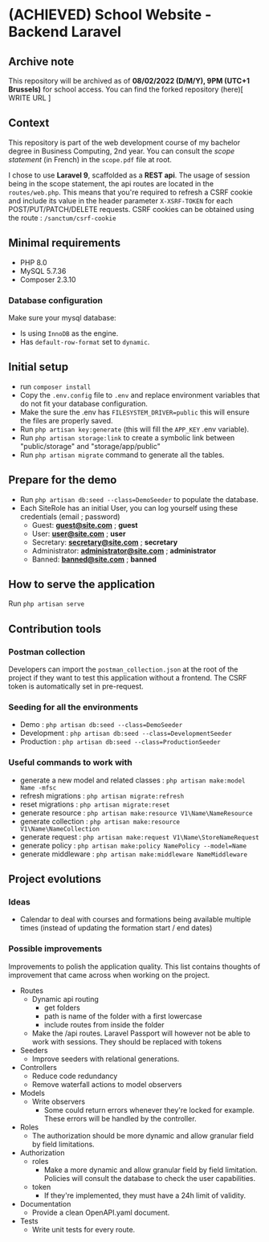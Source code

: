 # (ACHIEVED) School Website - Backend Laravel

## Archive note
This repository will be archived as of **08/02/2022 (D/M/Y), 9PM (UTC+1 Brussels)** for school access.
You can find the forked repository (here)[  WRITE URL ]

## Context 
This repository is part of the web development course of my bachelor degree in Business Computing, 2nd year.
You can consult the *scope statement* (in French) in the `scope.pdf` file at root.

I chose to use **Laravel 9**, scaffolded as a **REST api**.
The usage of session being in the scope statement, the api routes are located in the `routes/web.php`.
This means that you're required to refresh a CSRF cookie and include its value in the header parameter `X-XSRF-TOKEN` for each POST/PUT/PATCH/DELETE requests.
CSRF cookies can be obtained using the route : `/sanctum/csrf-cookie`

## Minimal requirements
- PHP 8.0
- MySQL 5.7.36
- Composer 2.3.10

### Database configuration
Make sure your mysql database:
- Is using `InnoDB` as the engine.
- Has `default-row-format` set to `dynamic`.

## Initial setup
- run `composer install`
- Copy the `.env.config` file to `.env` and replace environment variables that do not fit your database configuration.
- Make the sure the .env has `FILESYSTEM_DRIVER=public` this will ensure the files are properly saved.
- Run `php artisan key:generate` (this will fill the `APP_KEY` .env variable).
- Run `php artisan storage:link` to create a symbolic link between "public/storage" and "storage/app/public"
- Run `php artisan migrate` command to generate all the tables.

## Prepare for the demo
- Run `php artisan db:seed --class=DemoSeeder` to populate the database.
- Each SiteRole has an initial User, you can log yourself using these credentials (email ; password)
  - Guest: **guest@site.com** ; **guest**
  - User: **user@site.com** ; **user**
  - Secretary: **secretary@site.com** ; **secretary**
  - Administrator: **administrator@site.com** ; **administrator**
  - Banned: **banned@site.com** ; **banned**

## How to serve the application
Run `php artisan serve`

## Contribution tools
### Postman collection
Developers can import the `postman_collection.json` at the root of the project if they want to test this application without a frontend.
The CSRF token is automatically set in pre-request.

### Seeding for all the environments
- Demo : `php artisan db:seed --class=DemoSeeder`
- Development : `php artisan db:seed --class=DevelopmentSeeder`
- Production : `php artisan db:seed --class=ProductionSeeder`

### Useful commands to work with
- generate a new model and related classes : `php artisan make:model Name -mfsc`
- refresh migrations : `php artisan migrate:refresh`
- reset migrations : `php artisan migrate:reset`
- generate resource : `php artisan make:resource V1\Name\NameResource`
- generate collection : `php artisan make:resource V1\Name\NameCollection`
- generate request : `php artisan make:request V1\Name\StoreNameRequest`
- generate policy : `php artisan make:policy NamePolicy --model=Name`
- generate middleware : `php artisan make:middleware NameMiddleware`

## Project evolutions

### Ideas
- Calendar to deal with courses and formations being available multiple times (instead of updating the formation start / end dates)

### Possible improvements
Improvements to polish the application quality.
This list contains thoughts of improvement that came across when working on the project.

- Routes
  - Dynamic api routing
    - get folders
    - path is name of the folder with a first lowercase
    - include routes from inside the folder
  - Make the /api routes. Laravel Passport will however not be able to work with sessions. They should be replaced with tokens
- Seeders
  - Improve seeders with relational generations.
- Controllers
  - Reduce code redundancy
  - Remove waterfall actions to model observers
- Models
  - Write observers
    - Some could return errors whenever they're locked for example. These errors will be handled by the controller.
- Roles
  - The authorization should be more dynamic and allow granular field by field limitations.
- Authorization
  - roles
    - Make a more dynamic and allow granular field by field limitation. Policies will consult the database to check the user capabilities.
  - token
    - If they're implemented, they must have a 24h limit of validity.
- Documentation
  - Provide a clean OpenAPI.yaml document.
- Tests
  - Write unit tests for every route.
